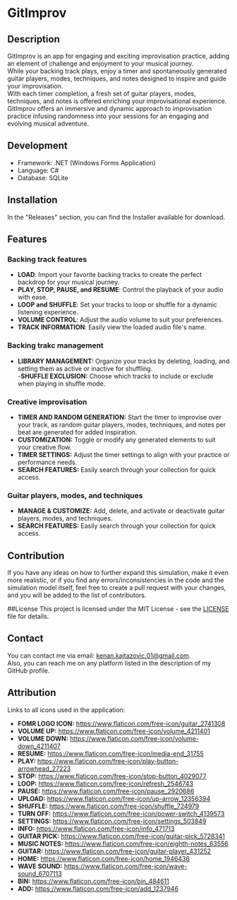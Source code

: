 # GitImprov

## **Description**

GitImprov is an app for engaging and exciting improvisation practice, adding an element of challenge and enjoyment to your musical journey. <br>
While your backing track plays, enjoy a timer and spontaneously generated guitar players, modes, techniques, and notes designed to inspire and guide your improvisation. <br>
With each timer completion, a fresh set of guitar players, modes, techniques, and notes is offered enriching your improvisational experience. <br>
GitImprov offers an immersive and dynamic approach to improvisation practice infusing randomness into your sessions for an engaging and evolving musical adventure. <br>

## **Development**
- Framework: .NET (Windows Forms Application)
- Language: C#
- Database: SQLite

## **Installation**

In the \"Releases\" section, you can find the Installer available for download. </br>
  
## **Features**

### Backing track features

- **LOAD**: Import your favorite backing tracks to create the perfect backdrop for your musical journey. <br>
- **PLAY, STOP, PAUSE, and RESUME**: Control the playback of your audio with ease. <br>
- **LOOP and SHUFFLE**: Set your tracks to loop or shuffle for a dynamic listening experience. <br>
- **VOLUME CONTROL**: Adjust the audio volume to suit your preferences. <br>
- **TRACK INFORMATION**: Easily view the loaded audio file's name.<br>

### Backing trakc management

- **LIBRARY MANAGEMENT:** Organize your tracks by deleting, loading, and setting them as active or inactive for shuffling.  <br>
-**SHUFFLE EXCLUSION:** Choose which tracks to include or exclude when playing in shuffle mode.  <br>

### Creative improvisation

- **TIMER AND RANDOM GENERATION:** Start the timer to improvise over your track, as random guitar players, modes, techniques, and notes per beat are generated for added inspiration.  <br>
- **CUSTOMIZATION:** Toggle or modify any generated elements to suit your creative flow.  <br>
- **TIMER SETTINGS:** Adjust the timer settings to align with your practice or performance needs.  <br>
- **SEARCH FEATURES:** Easily search through your collection for quick access.  <br>

### Guitar players, modes, and techniques

- **MANAGE & CUSTOMIZE:** Add, delete, and activate or deactivate guitar players, modes, and techniques.  <br>
- **SEARCH FEATURES:** Easily search through your collection for quick access.  <br>

## **Contribution**

If you have any ideas on how to further expand this simulation, make it even more realistic, or if you find any errors/inconsistencies in the code and the simulation model itself, feel free to create a pull request with your changes, and you will be added to the list of contributors. </br>

##License
This project is licensed under the MIT License - see the [LICENSE](LICENSE) file for details.

## **Contact**
You can contact me via email: kenan.kajtazovic.01@gmail.com. </br>
Also, you can reach me on any platform listed in the description of my GitHub profile.</br>

## **Attribution** 

Links to all icons used in the application:

- **FOMR LOGO ICON:** https://www.flaticon.com/free-icon/guitar_2741308  <br>
- **VOLUME UP:** https://www.flaticon.com/free-icon/volume_4211401  <br>
- **VOLUME DOWN:** https://www.flaticon.com/free-icon/volume-down_4211407  <br>
- **RESUME:** https://www.flaticon.com/free-icon/media-end_31755  <br>
- **PLAY:** https://www.flaticon.com/free-icon/play-button-arrowhead_27223  <br>
- **STOP:** https://www.flaticon.com/free-icon/stop-button_4029077  <br>
- **LOOP:** https://www.flaticon.com/free-icon/refresh_2546743  <br>
- **PAUSE:** https://www.flaticon.com/free-icon/pause_2920686  <br>
- **UPLOAD:** https://www.flaticon.com/free-icon/up-arrow_12356394  <br>
- **SHUFFLE:** https://www.flaticon.com/free-icon/shuffle_724979  <br>
- **TURN OFF:** https://www.flaticon.com/free-icon/power-switch_4139573  <br>
- **SETTINGS:** https://www.flaticon.com/free-icon/settings_503849  <br>
- **INFO:** https://www.flaticon.com/free-icon/info_471713  <br>
- **GUITAR PICK:** https://www.flaticon.com/free-icon/guitar-pick_5728341  <br>
- **MUSIC NOTES:** https://www.flaticon.com/free-icon/eighth-notes_63556  <br>
- **GUITAR:** https://www.flaticon.com/free-icon/guitar-player_431252  <br>
- **HOME:** https://www.flaticon.com/free-icon/home_1946436  <br>
- **WAVE SOUND:** https://www.flaticon.com/free-icon/wave-sound_6707113  <br>
- **BIN:** https://www.flaticon.com/free-icon/bin_484611  <br>
- **ADD:** https://www.flaticon.com/free-icon/add_1237946  <br>
